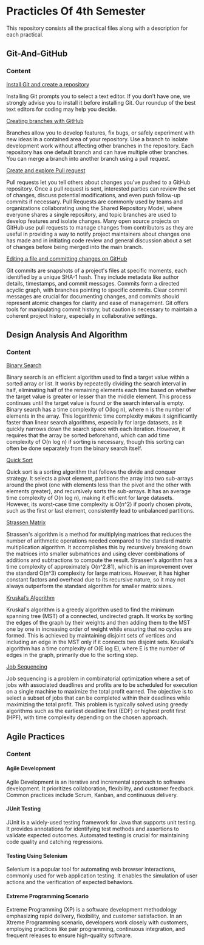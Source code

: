 # Practicles Of 4th Semester

This repository consists all the practical files along with a description for each practical.

## Git-And-GitHub

### Content

[Install Git and create a repository](https://github.com/AtinshayAwasthi/Semester-4-Practicles/blob/main/Git-And-GitHub%20Practical/Experiment%201.1.pdf)

Installing Git prompts you to select a text editor. If you don’t have one, we strongly advise you to install it before installing Git. Our roundup of the best text editors for coding may help you decide.

[Creating branches with GitHub](https://github.com/AtinshayAwasthi/Semester-4-Practicles/blob/main/Git-And-GitHub%20Practical/Experiment%201.2.pdf)

Branches allow you to develop features, fix bugs, or safely experiment with new ideas in a contained area of your repository. Use a branch to isolate development work without affecting other branches in the repository. Each repository has one default branch and can have multiple other branches. You can merge a branch into another branch using a pull request.

[Create and explore Pull request](https://github.com/AtinshayAwasthi/Semester-4-Practicles/blob/main/Git-And-GitHub%20Practical/Experiment%201.3.pdf)

Pull requests let you tell others about changes you've pushed to a GitHub repository. Once a pull request is sent, interested parties can review the set of changes, discuss potential modifications, and even push follow-up commits if necessary. Pull Requests are commonly used by teams and organizations collaborating using the Shared Repository Model, where everyone shares a single repository, and topic branches are used to develop features and isolate changes. Many open source projects on GitHub use pull requests to manage changes from contributors as they are useful in providing a way to notify project maintainers about changes one has made and in initiating code review and general discussion about a set of changes before being merged into the main branch.

[Editing a file and committing changes on GitHub](https://github.com/AtinshayAwasthi/Semester-4-Practicles/blob/main/Git-And-GitHub%20Practical/Experiment%202.1.pdf)

Git commits are snapshots of a project's files at specific moments, each identified by a unique SHA-1 hash. They include metadata like author details, timestamps, and commit messages. Commits form a directed acyclic graph, with branches pointing to specific commits. Clear commit messages are crucial for documenting changes, and commits should represent atomic changes for clarity and ease of management. Git offers tools for manipulating commit history, but caution is necessary to maintain a coherent project history, especially in collaborative settings.

## Design Analysis And Algorithm

### Content

[Binary Search](https://github.com/AtinshayAwasthi/Semester-4-Practicles/blob/main/DesignAnalysisAlgorithm%20Practicals/Experiment-1/Experiment-1.txt)

Binary search is an efficient algorithm used to find a target value within a sorted array or list. It works by repeatedly dividing the search interval in half, eliminating half of the remaining elements each time based on whether the target value is greater or lesser than the middle element. This process continues until the target value is found or the search interval is empty. Binary search has a time complexity of O(log n), where n is the number of elements in the array. This logarithmic time complexity makes it significantly faster than linear search algorithms, especially for large datasets, as it quickly narrows down the search space with each iteration. However, it requires that the array be sorted beforehand, which can add time complexity of O(n log n) if sorting is necessary, though this sorting can often be done separately from the binary search itself.

[Quick Sort](https://github.com/AtinshayAwasthi/Semester-4-Practicles/blob/main/DesignAnalysisAlgorithm%20Practicals/Experiment-2/Experiment-2.txt)

Quick sort is a sorting algorithm that follows the divide and conquer strategy. It selects a pivot element, partitions the array into two sub-arrays around the pivot (one with elements less than the pivot and the other with elements greater), and recursively sorts the sub-arrays. It has an average time complexity of O(n log n), making it efficient for large datasets. However, its worst-case time complexity is O(n^2) if poorly chosen pivots, such as the first or last element, consistently lead to unbalanced partitions.

[Strassen Matrix](https://github.com/AtinshayAwasthi/Semester-4-Practicles/blob/main/DesignAnalysisAlgorithm%20Practicals/Experiment-3/Experiment-3.txt)

Strassen's algorithm is a method for multiplying matrices that reduces the number of arithmetic operations needed compared to the standard matrix multiplication algorithm. It accomplishes this by recursively breaking down the matrices into smaller submatrices and using clever combinations of additions and subtractions to compute the result. Strassen's algorithm has a time complexity of approximately O(n^2.81), which is an improvement over the standard O(n^3) complexity for large matrices. However, it has higher constant factors and overhead due to its recursive nature, so it may not always outperform the standard algorithm for smaller matrix sizes.

[Kruskal’s Algorithm](https://github.com/AtinshayAwasthi/Semester-4-Practicles/blob/main/DesignAnalysisAlgorithm%20Practicals/Experiment-4/Experiment-4.txt)

Kruskal's algorithm is a greedy algorithm used to find the minimum spanning tree (MST) of a connected, undirected graph. It works by sorting the edges of the graph by their weights and then adding them to the MST one by one in increasing order of weight while ensuring that no cycles are formed. This is achieved by maintaining disjoint sets of vertices and including an edge in the MST only if it connects two disjoint sets. Kruskal's algorithm has a time complexity of O(E log E), where E is the number of edges in the graph, primarily due to the sorting step.

[Job Sequencing](https://github.com/AtinshayAwasthi/Semester-4-Practicles/blob/main/DesignAnalysisAlgorithm%20Practicals/Experiment-5/Experiment-5.txt)

Job sequencing is a problem in combinatorial optimization where a set of jobs with associated deadlines and profits are to be scheduled for execution on a single machine to maximize the total profit earned. The objective is to select a subset of jobs that can be completed within their deadlines while maximizing the total profit. This problem is typically solved using greedy algorithms such as the earliest deadline first (EDF) or highest profit first (HPF), with time complexity depending on the chosen approach.

## Agile Practices

### Content

#### Agile Development

Agile Development is an iterative and incremental approach to software development. It prioritizes collaboration, flexibility, and customer feedback. Common practices include Scrum, Kanban, and continuous delivery.

#### JUnit Testing

JUnit is a widely-used testing framework for Java that supports unit testing. It provides annotations for identifying test methods and assertions to validate expected outcomes. Automated testing is crucial for maintaining code quality and catching regressions.

#### Testing Using Selenium

Selenium is a popular tool for automating web browser interactions, commonly used for web application testing. It enables the simulation of user actions and the verification of expected behaviors.

#### Extreme Programming Scenario

Extreme Programming (XP) is a software development methodology emphasizing rapid delivery, flexibility, and customer satisfaction. In an Xtreme Programming scenario, developers work closely with customers, employing practices like pair programming, continuous integration, and frequent releases to ensure high-quality software.
